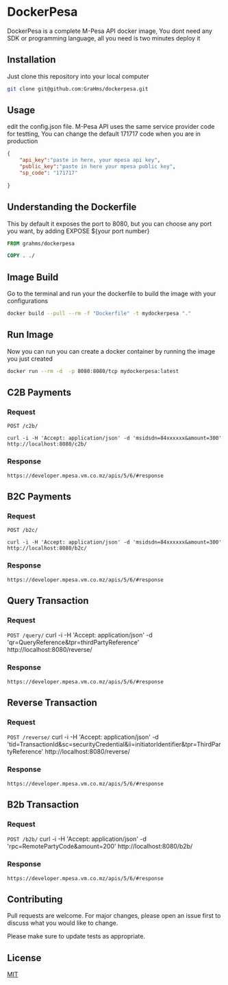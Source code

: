 # DockerPesa
DockerPesa is a complete M-Pesa API docker image, You dont need any SDK or programming language, 
all you need is two minutes deploy it 

## Installation
Just clone this repository into your local computer

```bash
git clone git@github.com:GraHms/dockerpesa.git
```
## Usage
edit the config.json file. 
M-Pesa API uses the same service provider code for testting, 
You can change the default 171717 code when you are in production

```json
{
    "api_key":"paste in here, your mpesa api key",
    "public_key":"paste in here your mpesa public key",
    "sp_code": "171717"
    
}
```
## Understanding the Dockerfile
This by default it exposes the port to 8080, 
but you can choose any port you want, by adding EXPOSE ${your port number}

```Dockerfile
FROM grahms/dockerpesa

COPY . ./
```
## Image Build
Go to the terminal and run your the dockerfile to build the image with your configurations

```bash
docker build --pull --rm -f "Dockerfile" -t mydockerpesa "."
```
## Run Image
Now you can run you can create a docker container by running the image you just created
```bash
docker run --rm -d  -p 8080:8080/tcp mydockerpesa:latest
```
## C2B Payments
### Request

`POST /c2b/`

    curl -i -H 'Accept: application/json' -d 'msidsdn=84xxxxxx&amount=300'  http://localhost:8080/c2b/
### Response
    
    https://developer.mpesa.vm.co.mz/apis/5/6/#response
    
## B2C Payments
### Request

`POST /b2c/`

    curl -i -H 'Accept: application/json' -d 'msidsdn=84xxxxxx&amount=300'  http://localhost:8080/b2c/
### Response
    
    https://developer.mpesa.vm.co.mz/apis/5/6/#response

## Query Transaction
### Request

`POST /query/`
     curl -i -H 'Accept: application/json' -d 'qr=QueryReference&tpr=thirdPartyReference'  http://localhost:8080/reverse/

    
### Response
    
    https://developer.mpesa.vm.co.mz/apis/5/6/#response
    
## Reverse Transaction
### Request

`POST /reverse/`
     curl -i -H 'Accept: application/json' -d 'tid=TransactionId&sc=securityCredential&ii=initiatorIdentifier&tpr=ThirdPartyReference' http://localhost:8080/reverse/
    
### Response
    
    https://developer.mpesa.vm.co.mz/apis/5/6/#response
    
    
  ## B2b Transaction
### Request

`POST /b2b/`
     curl -i -H 'Accept: application/json' -d 'rpc=RemotePartyCode&amount=200'  http://localhost:8080/b2b/

    
### Response
    
    https://developer.mpesa.vm.co.mz/apis/5/6/#response


## Contributing
Pull requests are welcome. For major changes, please open an issue first to discuss what you would like to change.

Please make sure to update tests as appropriate.

## License
[MIT](https://choosealicense.com/licenses/mit/)
